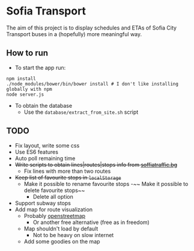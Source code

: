 # Sofia Transport
The aim of this project is to display schedules and ETAs of Sofia City Transport buses in a (hopefully) more meaningful way.

## How to run
- To start the app run:

```
npm install
./node_modules/bower/bin/bower install # I don't like installing globally with npm
node server.js
```

- To obtain the database
  - Use the `database/extract_from_site.sh` script

<!--
  - Get the `/data/data/com.sofiatraffic.android` folder from android device with the app
  - Use the `database/extract_from_app.sh` script
  - _The app currently holds buggy database_
-->

## TODO
- Fix layout, write some css
- Use ES6 features
- Auto poll remaining time
- ~~Write scripts to obtain lines|routes|stops info from [soffiatraffic.bg]()~~
  - Fix lines with more than two routes
- ~~Keep list of favourite stops in `localStorage`~~
  - Make it possible to rename favourite stops
  -~~ Make it possible to delete favourite stops~~
    - Delete all option
- Support subway stops
- Add map for route visualization
  - Probably [openstreetmap](http://www.openstreetmap.org/)
    - Or another free alternative (free as in freedom)
  - Map shouldn't load by default
    - Not to be heavy on slow internet
  - Add some goodies on the map
